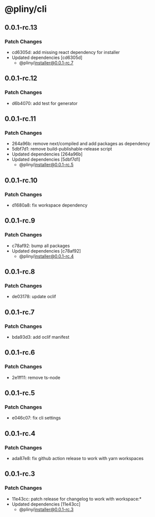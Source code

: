 # @pliny/cli

## 0.0.1-rc.13

### Patch Changes

- cd6305d: add missing react dependency for installer
- Updated dependencies [cd6305d]
  - @pliny/installer@0.0.1-rc.7

## 0.0.1-rc.12

### Patch Changes

- d6b4070: add test for generator

## 0.0.1-rc.11

### Patch Changes

- 264a96b: remove next/compiled and add packages as dependency
- 5dbf7d1: remove build-publishable-release script
- Updated dependencies [264a96b]
- Updated dependencies [5dbf7d1]
  - @pliny/installer@0.0.1-rc.5

## 0.0.1-rc.10

### Patch Changes

- d1680a8: fix workspace dependency

## 0.0.1-rc.9

### Patch Changes

- c78af92: bump all packages
- Updated dependencies [c78af92]
  - @pliny/installer@0.0.1-rc.4

## 0.0.1-rc.8

### Patch Changes

- de03178: update oclif

## 0.0.1-rc.7

### Patch Changes

- bda93d3: add oclif manifest

## 0.0.1-rc.6

### Patch Changes

- 2e1ff11: remove ts-node

## 0.0.1-rc.5

### Patch Changes

- e046c07: fix cli settings

## 0.0.1-rc.4

### Patch Changes

- ada87e8: fix github action release to work with yarn workspaces

## 0.0.1-rc.3

### Patch Changes

- 11e43cc: patch release for changelog to work with workspace:\*
- Updated dependencies [11e43cc]
  - @pliny/installer@0.0.1-rc.3
